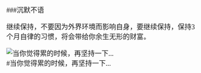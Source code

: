 <font face="微软雅黑" size=4>

###沉默不语

继续保持，不要因为外界环境而影响自身，要继续保持，保持3个月自律的习惯，将会带给你余生无形的财富。  

![当你觉得累的时候，再坚持一下...](http://p1.bqimg.com/567571/9bfdd4cabd35d630.png)   
#当你觉得累的时候，再坚持一下...

<font>